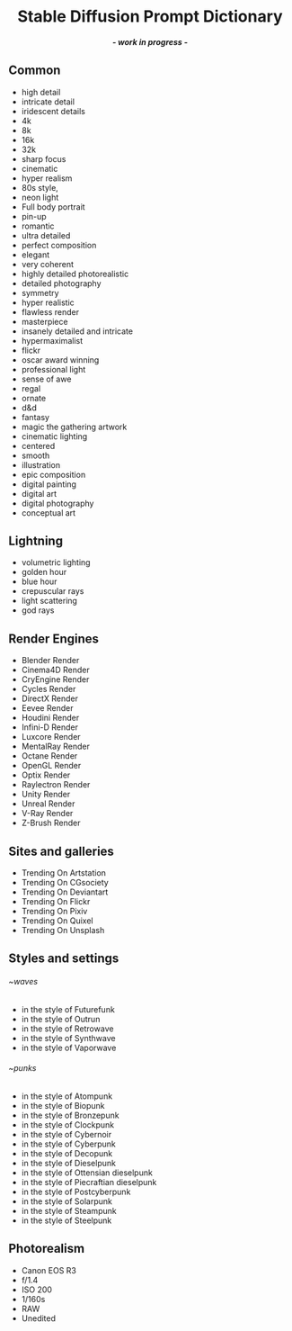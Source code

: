 <h1 align="center">Stable Diffusion Prompt Dictionary</h1>
<h4 align="center"><i>- work in progress -</i></h1>

## Common
- high detail
- intricate detail
- iridescent details
- 4k
- 8k
- 16k
- 32k
- sharp focus
- cinematic
- hyper realism
- 80s style, 
- neon light
- Full body portrait 
- pin-up
- romantic 
- ultra detailed
- perfect composition
- elegant
- very coherent
- highly detailed photorealistic
- detailed photography
- symmetry
- hyper realistic
- flawless render
- masterpiece
- insanely detailed and intricate
- hypermaximalist
- flickr
- oscar award winning
- professional light
- sense of awe
- regal
- ornate
- d&d
- fantasy
- magic the gathering artwork
- cinematic lighting
- centered
- smooth
- illustration
- epic composition
- digital painting
- digital art
- digital photography
- conceptual art

## Lightning
- volumetric lighting
- golden hour
- blue hour
- crepuscular rays
- light scattering
- god rays

## Render Engines
- Blender Render
- Cinema4D Render
- CryEngine Render
- Cycles Render
- DirectX Render
- Eevee Render
- Houdini Render
- Infini-D Render
- Luxcore Render
- MentalRay Render
- Octane Render
- OpenGL Render
- Optix Render
- Raylectron Render
- Unity Render
- Unreal Render
- V-Ray Render
- Z-Brush Render

## Sites and galleries
- Trending On Artstation
- Trending On CGsociety
- Trending On Deviantart
- Trending On Flickr
- Trending On Pixiv
- Trending On Quixel
- Trending On Unsplash

## Styles and settings
###### ~waves
- in the style of Futurefunk
- in the style of Outrun
- in the style of Retrowave
- in the style of Synthwave
- in the style of Vaporwave

###### ~punks
- in the style of Atompunk
- in the style of Biopunk
- in the style of Bronzepunk
- in the style of Clockpunk
- in the style of Cybernoir
- in the style of Cyberpunk
- in the style of Decopunk
- in the style of Dieselpunk
- in the style of Ottensian dieselpunk
- in the style of Piecraftian dieselpunk
- in the style of Postcyberpunk
- in the style of Solarpunk
- in the style of Steampunk
- in the style of Steelpunk

## Photorealism
- Canon EOS R3
- f/1.4
- ISO 200
- 1/160s
- RAW
- Unedited
